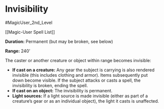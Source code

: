 # Invisibility

#MagicUser_2nd_Level 

[[Magic-User Spell List]]

**Duration:** Permanent (but may be broken, see below)

**Range:** 240’

The caster or another creature or object within range becomes invisible:

- **If cast on a creature:** Any gear the subject is carrying is also rendered invisible (this includes clothing and armor). Items subsequently put down become visible. If the subject attacks or casts a spell, the invisibility is broken, ending the spell.
- **If cast on an object:** The invisibility is permanent.
- **Light sources:** If a light source is made invisible (either as part of a creature’s gear or as an individual object), the light it casts is unaffected.